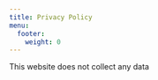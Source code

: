 ```yaml
---
title: Privacy Policy
menu:
  footer:
    weight: 0
---
```


This website does not collect any data
